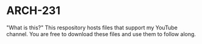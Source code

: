 # ARCH-231

"What is this?"
This respository hosts files that support my YouTube channel. You are free to download these files and use them to follow along.
